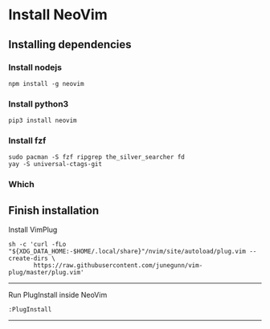 # Install NeoVim

## Installing dependencies

### Install nodejs
``` console
npm install -g neovim
```
### Install python3
``` console
pip3 install neovim
```
### Install fzf
``` console
sudo pacman -S fzf ripgrep the_silver_searcher fd
yay -S universal-ctags-git
```

### Which

## Finish installation
Install VimPlug

``` console
sh -c 'curl -fLo "${XDG_DATA_HOME:-$HOME/.local/share}"/nvim/site/autoload/plug.vim --create-dirs \
       https://raw.githubusercontent.com/junegunn/vim-plug/master/plug.vim'
```


---
Run PlugInstall inside NeoVim
``` console
:PlugInstall
```

---


